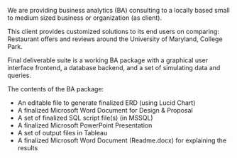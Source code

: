 
We are providing business analytics (BA) consulting to a locally based small to medium sized business or organization (as client).

This client provides customized solutions to its end users on comparing: Restaurant offers and reviews around	the	University of Maryland, College Park.	

Final	deliverable	suite	is a working BA package	with a graphical user interface	frontend,	a	database backend,	and	a	set	of simulating	data and queries.	

The contents of the BA package:
  - An	editable	file	to	generate finalized	ERD (using Lucid Chart)
  - A	finalized	Microsoft	Word Document for Design & Proposal
  - A	set	of	finalized	SQL	script	file(s)	(in MSSQL)
  - A	finalized	Microsoft	PowerPoint Presentation 
  - A	set	of output	files	in Tableau 
  - A	finalized	Microsoft	Word Document (Readme.docx) for explaining the results
